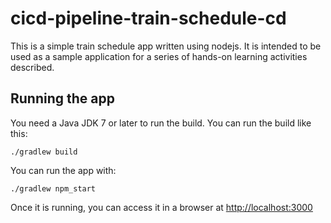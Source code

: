 # cicd-pipeline-train-schedule-cd

This is a simple train schedule app written using nodejs. It is intended to be used as a sample application for a series of hands-on learning activities described.

## Running the app

You need a Java JDK 7 or later to run the build. You can run the build like this:

    ./gradlew build

You can run the app with:

    ./gradlew npm_start

Once it is running, you can access it in a browser at [http://localhost:3000](http://localhost:3000)
